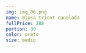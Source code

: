 ```yaml
---
img: img_06.png
name: Blusa tricot canelada
fullPrice: 288
portion: 30
color: preto
size: medio
---
```

